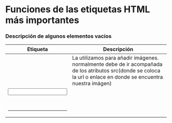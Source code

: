 # Funciones de las etiquetas HTML más importantes

### Descripción de algunos elementos vacíos

| Etiqueta | Descripción |
| -------- | ----------- |
| <img>    |  La utilizamos para añadir imágenes. normalmente debe de ir acompañada de los atributos src(donde se coloca la url o enlace en donde se encuentra nuestra imágen)           |
| <input>  |             |
| <br>     |             |
| <hr>     |             |

